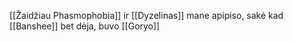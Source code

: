 [[Žaidžiau Phasmophobia]] ir [[Dyzelinas]] mane apipiso, sakė kad [[Banshee]] bet dėja, buvo [[Goryo]] 
